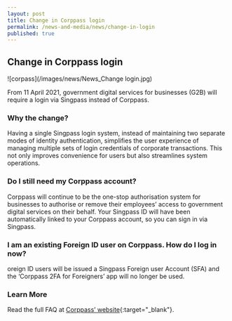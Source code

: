 ```yaml
---
layout: post
title: Change in Corppass login
permalink: /news-and-media/news/change-in-login
published: true
---
```


## Change in Corppass login

![corpass](/images/news/News_Change login.jpg)

From 11 April 2021, government digital services for businesses (G2B) will require a login via Singpass instead of Corppass.

### Why the change?

Having a single Singpass login system, instead of maintaining two separate modes of identity authentication, simplifies the user experience of managing multiple sets of login credentials of corporate transactions. This not only improves convenience for users but also streamlines system operations.

### Do I still need my Corppass account?

Corppass will continue to be the one-stop authorisation system for businesses to authorise or remove their employees’ access to government digital services on their behalf. Your Singpass ID will have been automatically linked to your Corppass account, so you can sign in via Singpass.

### I am an existing Foreign ID user on Corppass. How do I log in now?

oreign ID users will be issued a Singpass Foreign user Account (SFA) and the ‘Corppass 2FA for Foreigners’ app will no longer be used.

### Learn More
Read the full FAQ at [Corppass’ website](https://go.gov.sg/corporate-login){:target="_blank"}.
